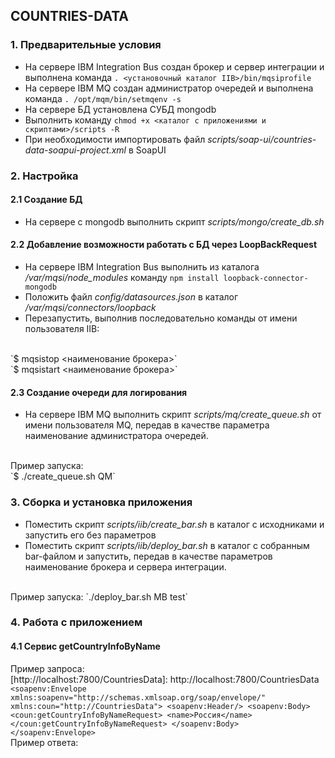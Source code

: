 ## COUNTRIES-DATA

### 1. Предварительные условия
* На сервере IBM Integration Bus создан брокер и сервер интеграции и выполнена команда `. <установочный каталог IIB>/bin/mqsiprofile`
* На сервере IBM MQ создан администратор очередей и выполнена команда `. /opt/mqm/bin/setmqenv -s`
* На сервере БД установлена СУБД mongodb
* Выполнить команду `chmod +x <каталог с приложениями и скриптами>/scripts -R`
* При необходимости импортировать файл *scripts/soap-ui/countries-data-soapui-project.xml* в SoapUI

### 2. Настройка
#### 2.1 Создание БД
* На сервере с mongodb выполнить скрипт *scripts/mongo/create_db.sh*

#### 2.2 Добавление возможности работать с БД через LoopBackRequest
* На сервере IBM Integration Bus выполнить из каталога */var/mqsi/node_modules* команду
`npm install loopback-connector-mongodb`
* Положить файл *config/datasources.json* в каталог */var/mqsi/connectors/loopback*
* Перезапустить, выполнив последовательно команды от имени пользователя IIB:
<br/>
`$ mqsistop <наименование брокера>`
<br/>
`$ mqsistart <наименование брокера>`

#### 2.3 Создание очереди для логирования
* На сервере IBM MQ выполнить скрипт *scripts/mq/create_queue.sh* от имени пользователя MQ, передав в качестве параметра наименование администратора очередей.
<br/>
Пример запуска:
<br/>
`$ ./create_queue.sh QM`

### 3. Сборка и установка приложения
* Поместить скрипт *scripts/iib/create_bar.sh* в каталог с исходниками и запустить его без параметров
* Поместить скрипт *scripts/iib/deploy_bar.sh* в каталог с собранным bar-файлом и запустить, передав в качестве параметров наименование брокера и сервера интеграции.
<br/>
Пример запуска:
`./deploy_bar.sh MB test`

### 4. Работа с приложением
#### 4.1 Сервис getCountryInfoByName
Пример запроса:
<br/>
[http://localhost:7800/CountriesData]: http://localhost:7800/CountriesData
<br/>
`<soapenv:Envelope xmlns:soapenv="http://schemas.xmlsoap.org/soap/envelope/" xmlns:coun="http://CountriesData">
   <soapenv:Header/>
   <soapenv:Body>
      <coun:getCountryInfoByNameRequest>
         <name>Россия</name>
      </coun:getCountryInfoByNameRequest>
   </soapenv:Body>
</soapenv:Envelope>
`
<br/>
Пример ответа:
